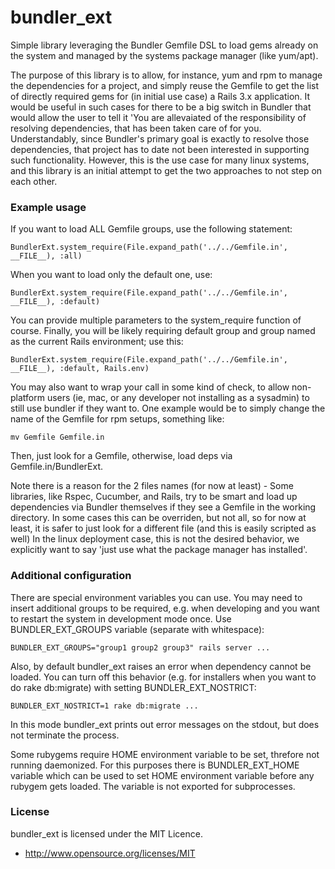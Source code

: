 bundler_ext
===========

Simple library leveraging the Bundler Gemfile DSL to load gems already
on the system and managed by the systems package manager
(like yum/apt).

The purpose of this library is to allow, for instance, yum and rpm to
manage the dependencies for a project, and simply reuse the Gemfile
to get the list of directly required gems for (in initial use case) a
Rails 3.x application. It would be useful in such cases for there to
be a big switch in Bundler that would allow the user to tell it 'You
are allevaiated of the responsibility of resolving dependencies, that
has been taken care of for you. Understandably, since Bundler's
primary goal is exactly to resolve those dependencies, that project
has to date not been interested in supporting such functionality.
However, this is the use case for many linux systems, and this library
is an initial attempt to get the two approaches to not step on each
other.

### Example usage ###

If you want to load ALL Gemfile groups, use the following statement:

    BundlerExt.system_require(File.expand_path('../../Gemfile.in', __FILE__), :all)

When you want to load only the default one, use:

    BundlerExt.system_require(File.expand_path('../../Gemfile.in', __FILE__), :default)

You can provide multiple parameters to the system_require function
of course. Finally, you will be likely requiring default group and
group named as the current Rails environment; use this:
    
    BundlerExt.system_require(File.expand_path('../../Gemfile.in', __FILE__), :default, Rails.env)

You may also want to wrap your call in some kind of check, to allow
non-platform users (ie, mac, or any developer not installing as a
sysadmin) to still use bundler if they want to.  One example would be
to simply change the name of the Gemfile for rpm setups, something
like:

    mv Gemfile Gemfile.in

Then, just look for a Gemfile, otherwise, load deps via
Gemfile.in/BundlerExt.

Note there is a reason for the 2 files names (for now at least) -
Some libraries, like Rspec, Cucumber, and Rails, try to be smart and
load up dependencies via Bundler themselves if they see a Gemfile in
the working directory.  In some cases this can be overriden, but not
all, so for now at least, it is safer to just look for a different
file (and this is easily scripted as well) In the linux deployment
case, this is not the desired behavior, we explicitly want to say
'just use what the package manager has installed'.

### Additional configuration ###

There are special environment variables you can use. You may need to 
insert additional groups to be required, e.g. when developing and you
want to restart the system in development mode once. Use 
BUNDLER_EXT_GROUPS variable (separate with whitespace):

    BUNDLER_EXT_GROUPS="group1 group2 group3" rails server ...

Also, by default bundler_ext raises an error when dependency cannot
be loaded. You can turn off this behavior (e.g. for installers when
you want to do rake db:migrate) with setting BUNDLER_EXT_NOSTRICT:

    BUNDLER_EXT_NOSTRICT=1 rake db:migrate ...

In this mode bundler_ext prints out error messages on the stdout, 
but does not terminate the process.

Some rubygems require HOME environment variable to be set, threfore
not running daemonized. For this purposes there is BUNDLER_EXT_HOME
variable which can be used to set HOME environment variable before
any rubygem gets loaded. The variable is not exported for
subprocesses.

### License  ###

bundler_ext is licensed under the MIT Licence.

* http://www.opensource.org/licenses/MIT
